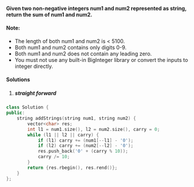 #### Given two non-negative integers num1 and num2 represented as string, return the sum of num1 and num2.

#### Note:

- The length of both num1 and num2 is < 5100.
- Both num1 and num2 contains only digits 0-9.
- Both num1 and num2 does not contain any leading zero.
- You must not use any built-in BigInteger library or convert the inputs to integer directly.


#### Solutions

1. ##### straight forward

```cpp
class Solution {
public:
    string addStrings(string num1, string num2) {
        vector<char> res;
        int l1 = num1.size(), l2 = num2.size(), carry = 0;
        while (l1 || l2 || carry) {
            if (l1) carry += (num1[--l1] - '0');
            if (l2) carry += (num2[--l2] - '0');
            res.push_back('0' + (carry % 10));
            carry /= 10;
        }
        return {res.rbegin(), res.rend()};
    }
};
```

